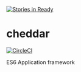 [![Stories in Ready](https://badge.waffle.io/mccraveiro/cheddar.png?label=ready&title=Ready)](https://waffle.io/mccraveiro/cheddar)
# cheddar
[![CircleCI](https://circleci.com/gh/mccraveiro/cheddar.svg?style=svg)](https://circleci.com/gh/mccraveiro/cheddar)

ES6 Application framework
